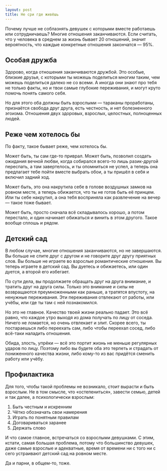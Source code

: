 ```yaml
---
layout: post
title: Не сри где живёшь
---
```


Почему лучше не соблазнять девушек с которыми вместе работаешь или сотрудничаешь? Многие отношения заканчиваются. Если считать, что у человека в среднем за жизнь бывает 20 отношений, значит вероятность, что каждые конкретные отношения закончатся — 95%.

## Особая дружба

Здорово, когда отношения заканчиваются дружбой. Это особые, близкие друзья, с которыми ты можешь поделиться многим таким, чем можешь поделиться далеко не со всеми. А иногда они знают про тебя не только факты, но и твои самые глубокие переживания, и могут круто помочь понять самого себя.

Но для этого оба должны быть взрослыми — тараканы проработаны, признаётся свобода друг друга, есть честность, и нет болезненного эгоизма. Отношения двух здоровых, взрослых, целостных, полноценных людей.

## Реже чем хотелось бы

По факту, такое бывает реже, чем хотелось бы.

Может быть, ты сам где-то приврал. Может быть, позволил создать ожидания вечной любви, когда собирался всего-то лишь разик-другой переспать, а там завертелось, и ты опомниться не успел, а теперь она предлагает тебе пойти вместе выбрать обои, а ты пришёл в себя и включил задний ход.

Может быть, это она накрутила себе в голове воздушных замков на ровном месте, а теперь обижается, что ты не готов быть её принцем. Или ты себе накрутил, а она тебя восприняла как развлечение на вечер — такое тоже бывает.

Может быть, просто сначала всё складывалось хорошо, а потом перестало, и один начинает обижаться и винить в этом другого. Такое вообще сплошь и рядом.

## Детский сад

В любом случае, многие отношения заканчиваются, но не завершаются. Вы больше не спите друг с другом и не говорите друг другу приятных слов. Вы больше не играете во взрослые романтические отношения. Вы теперь играете в детский сад. Вы дуетесь и обижаетесь, или один дуется, а второй его избегает.

По сути дела, вы продолжаете обращать друг на друга внимание, и тратить друг на друга силы. Только это внимание и силы не возвращаются преумноженными как раньше, а тратятся впустоту, на ненужные переживания. Эти переживания отвлекают от работы, или учёбы, или где ты там с ней познакомился.

Но это не главное. Качество твоей жизни реально падает. Это всё равно, что каждое утро выходя из дома получать по лицу от соседа. Ничего не ломается, но очень отвлекает и злит. Скорее всего, ты постараешься либо переехать сам, либо чтобы переехал сосед, либо всё-таки наладить отношения.

Обида, злость, упрёки — всё это портит жизнь не меньше регулярных ударов по лицу. Поэтому либо вы будете оба это терпеть и страдать от пониженного качества жизни, либо кому-то из вас придётся сменить работу или учёбу.

## Профилактика

Для того, чтобы такой проблемы не возникало, стоит вырасти и быть взрослым. Не в том смысле, что «остепениться», завести семью, детей и так далее, а психологически взрослым:

1. Быть честным и искренним
2. Чётко обозначать свои намерения
3. Играть по понятным правилам
4. Договариваться заранее
5. Держать слово

И что самое главное, встречаться со взрослыми девушками. С этим, кстати, самая большая проблема, потому что большинство девушек, даже самые взрослые и адекватные, время от времени ни с того ни с сего устраивают детский сад на ровном месте.

Да и парни, в общем-то, тоже.
